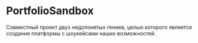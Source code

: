 # PortfolioSandbox

Совместный проект двух недопонятых гениев, целью которого является создание платформы с шоукейсами наших возможностей.

